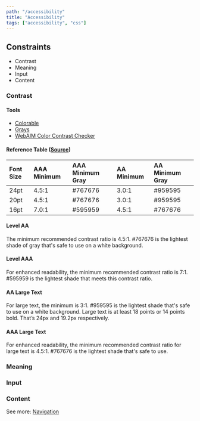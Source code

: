 ```yaml
---
path: "/accessibility"
title: "Accessibility"
tags: ["accessibility", "css"]
---
```


## Constraints

* Contrast
* Meaning
* Input
* Content

### Contrast

#### Tools

* [Colorable](https://colorable.jxnblk.com/)
* [Grays](http://jxnblk.com/grays/)
* [WebAIM Color Contrast Checker](http://webaim.org/resources/contrastchecker/)

#### Reference Table ([Source](http://jxnblk.com/grays/))

| Font Size | AAA Minimum | AAA Minimum Gray | AA Minimum |  AA Minimum Gray|
|:--|:--|:--|:--|:--|
| 24pt | 4.5:1 | #767676 | 3.0:1 | #959595 |
| 20pt | 4.5:1 | #767676 | 3.0:1 | #959595 |
| 16pt | 7.0:1 | #595959 | 4.5:1 | #767676 |

#### Level AA

The minimum recommended contrast ratio is 4.5:1. #767676 is the lightest shade of gray that's safe to use on a white background.

#### Level AAA

For enhanced readability, the minimum recommended contrast ratio is 7:1. #595959 is the lightest shade that meets this contrast ratio.

#### AA Large Text

For large text, the minimum is 3:1. #959595 is the lightest shade that's safe to use on a white background. Large text is at least 18 points or 14 points bold. That’s 24px and 19.2px respectively.

#### AAA Large Text

For enhanced readability, the minimum recommended contrast ratio for large text is 4.5:1. #767676 is the lightest shade that's safe to use.

### Meaning

### Input

### Content

See more: [Navigation](navigation.md)
